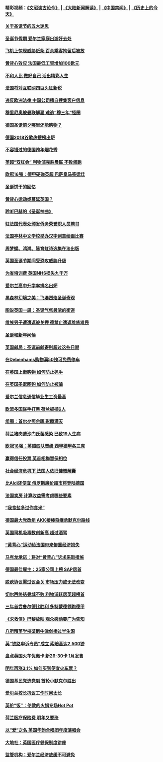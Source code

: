 #### 精彩视频：[《文昭谈古论今》](https://github.com/gfw-breaker/wenzhao/blob/master/README.md?t=12200331) | [《大陆新闻解读》](https://github.com/gfw-breaker/ntdtv-comedy/blob/master/README.md?t=12200331) | [《中国禁闻》](https://github.com/gfw-breaker/ntdtv-news/blob/master/README.md?t=12200331) | [《历史上的今天》](https://github.com/gfw-breaker/today-in-history/blob/master/README.md?t=12200331) 

#### [关于圣诞节的五大迷思](../pages/nsc974/n10919864.md?t=12200331) 

#### [圣诞节假期 爱尔兰家庭出游好去处](../pages/nsc974/n10919966.md?t=12200331) 

#### [飞机上惊现威胁纸条 百余乘客拘留后被放](../pages/nsc974/n10920081.md?t=12200331) 

#### [黄背心效应 法国最低工资增加100欧元](../pages/nsc974/n10919737.md?t=12200331) 

#### [不和人比 做好自己 活出精彩人生](../pages/nsc974/n10920053.md?t=12200331) 

#### [法国将对互联网四巨头征新税](../pages/nsc974/n10919837.md?t=12200331) 

#### [违反欧洲法律 中国公司擅自搜集客户信息](../pages/nsc974/n10918199.md?t=12200331) 

#### [穆里尼奥被曼联解雇 难逃“穆三年”怪圈](../pages/nsc974/n10919101.md?t=12200331) 

#### [德国圣诞前夕哪里还能购物？](../pages/nsc974/n10918186.md?t=12200331) 

#### [德国2018谷歌热搜榜出炉](../pages/nsc974/n10918077.md?t=12200331) 

#### [不容错过的德国跨年烟花秀](../pages/nsc974/n10917989.md?t=12200331) 

#### [英超“双红会” 利物浦完胜曼联 不败领跑](../pages/nsc974/n10917557.md?t=12200331) 

#### [欧冠16强：德甲硬碰英超 巴萨皇马签运佳](../pages/nsc974/n10917207.md?t=12200331) 

#### [圣诞饼干的回忆](../pages/nsc974/n10916160.md?t=12200331) 

#### [黄背心运动或蔓延英国？](../pages/nsc974/n10915769.md?t=12200331) 

#### [聆听巴赫的《圣诞神曲》](../pages/nsc974/n10910868.md?t=12200331) 

#### [驻法国代表处颁发侨务荣誉职人员聘书](../pages/nsc974/n10912829.md?t=12200331) 

#### [法国亭林中文学校举办汉字创意绘画比赛](../pages/nsc974/n10912809.md?t=12200331) 

#### [周梦蝶、鸿鸿、陈育虹诗选集在法出版](../pages/nsc974/n10912778.md?t=12200331) 

#### [英国圣诞节期间受恐攻威胁升级](../pages/nsc974/n10911486.md?t=12200331) 

#### [为省培训费  英国NHS损失九千万](../pages/nsc974/n10911478.md?t=12200331) 

#### [爱尔兰高中升学率排名出炉](../pages/nsc974/n10910761.md?t=12200331) 

#### [黑森林幻境之美：飞瀑烈焰圣诞奇观](../pages/nsc974/n10909442.md?t=12200331) 

#### [图说英国一周：圣诞气氛最浓的街道](../pages/nsc974/n10909173.md?t=12200331) 

#### [维族男子遭遣返被关押 德禁止遣返维族难民](../pages/nsc974/n10908943.md?t=12200331) 

#### [圣诞和新年问候](../pages/nsc974/n10909160.md?t=12200331) 

#### [英国邮局：圣诞前邮寄别超过这些日期](../pages/nsc974/n10909151.md?t=12200331) 

#### [在Debenhams购物满50镑可免费停车](../pages/nsc974/n10909136.md?t=12200331) 

#### [在英国上街购物 如何防止扒手](../pages/nsc974/n10909106.md?t=12200331) 

#### [在英国圣诞网购 如何防止被骗](../pages/nsc974/n10909085.md?t=12200331) 

#### [爱尔兰信息通信毕业生工资最高](../pages/nsc974/n10908531.md?t=12200331) 

#### [欧盟多国联手打黑 荷兰抓捕6人](../pages/nsc974/n10908389.md?t=12200331) 

#### [组图：首尔夕照余晖 彩霞满天](../pages/nsc974/n10908293.md?t=12200331) 

#### [荷兰猪肉遭沙门氏菌感染 已致19人生病](../pages/nsc974/n10908299.md?t=12200331) 

#### [欧冠16强：英超四队晋级 西甲德甲各三席](../pages/nsc974/n10907296.md?t=12200331) 

#### [赢得信任投票 英首相梅暂保相位](../pages/nsc974/n10907229.md?t=12200331) 

#### [社会经济危机下 法国人依旧慷慨解囊](../pages/nsc974/n10906090.md?t=12200331) 

#### [比Aldi还便宜 俄罗斯廉价超市将登陆德国](../pages/nsc974/n10905994.md?t=12200331) 

#### [法国卖房 计算收益需考虑哪些要素](../pages/nsc974/n10906125.md?t=12200331) 

#### [“我食盐多过你食米”](../pages/nsc974/n10905976.md?t=12200331) 

#### [德国最大党改组 AKK接棒将继承默克尔路线](../pages/nsc974/n10904680.md?t=12200331) 

#### [英国司机吸毒数创新高 超过酒驾](../pages/nsc974/n10904490.md?t=12200331) 

#### [“黄背心”运动给法国带来惨重经济损失](../pages/nsc974/n10904100.md?t=12200331) 

#### [马克龙承诺：将对“黄背心”诉求采取措施](../pages/nsc974/n10904057.md?t=12200331) 

#### [德国最佳雇主：25家公司上榜 SAP居首](../pages/nsc974/n10903789.md?t=12200331) 

#### [脱欧协议需过议会关 市场压力或无法改变](../pages/nsc974/n10901979.md?t=12200331) 

#### [切尔西终结曼城不败 利物浦跃居英超榜首](../pages/nsc974/n10900582.md?t=12200331) 

#### [三年首尝鲁尔德比胜利 多特蒙德领跑德甲](../pages/nsc974/n10900592.md?t=12200331) 

#### [《求救信》巴黎放映 观众感动要广为告知](../pages/nsc974/n10900019.md?t=12200331) 

#### [八所精英学校垄断牛津剑桥过半生源](../pages/nsc974/n10899861.md?t=12200331) 

#### [英“铁路申诉专员”成立 索赔高达2,500镑](../pages/nsc974/n10899001.md?t=12200331) 

#### [盘点英国火车优惠卡 新26-30卡 1月发售](../pages/nsc974/n10898992.md?t=12200331) 

#### [明年再涨3.1%   如何买到便宜火车票？](../pages/nsc974/n10898985.md?t=12200331) 

#### [德国基民党选党魁 首轮小默克尔胜出](../pages/nsc974/n10897678.md?t=12200331) 

#### [爱尔兰校长抗议工作时间太长](../pages/nsc974/n10897164.md?t=12200331) 

#### [英伦“饭”：伦敦的火锅专场Hot Pot](../pages/nsc974/n10897146.md?t=12200331) 

#### [荷兰医疗保险费 明年又要涨](../pages/nsc974/n10897113.md?t=12200331) 

#### [以“爱”之名 英国华韵合唱团年度演唱会](../pages/nsc974/n10897132.md?t=12200331) 

#### [大地社：英国医疗健保制度讲座](../pages/nsc974/n10897109.md?t=12200331) 

#### [监管机构：爱尔兰经济放缓不可避免](../pages/nsc974/n10897047.md?t=12200331) 


